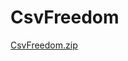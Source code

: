 # CsvFreedom
[CsvFreedom.zip](https://github.com/nut077/ExcelFreedom/files/1076501/CsvFreedom.zip)

